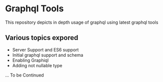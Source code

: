 # Graphql Tools

This repository depicts in depth usage of graphql using latest graphql tools

## Various topics expored
* Server Support and ES6 support
* Initial graphql support and schema
* Enabling Graphiql
* Adding not nullable type

... To be Continued


